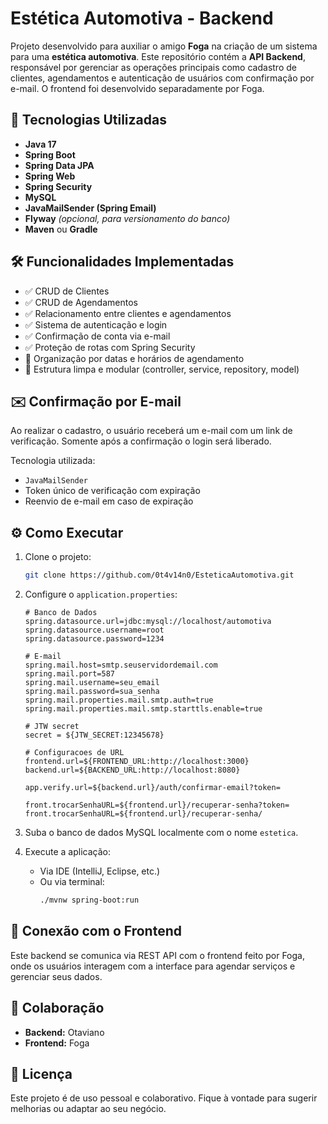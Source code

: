 # Estética Automotiva - Backend

Projeto desenvolvido para auxiliar o amigo **Foga** na criação de um sistema para uma **estética automotiva**. Este repositório contém a **API Backend**, responsável por gerenciar as operações principais como cadastro de clientes, agendamentos e autenticação de usuários com confirmação por e-mail. O frontend foi desenvolvido separadamente por Foga.

## 🔧 Tecnologias Utilizadas

- **Java 17**
- **Spring Boot**
- **Spring Data JPA**
- **Spring Web**
- **Spring Security**
- **MySQL**
- **JavaMailSender (Spring Email)**
- **Flyway** *(opcional, para versionamento do banco)*
- **Maven** ou **Gradle**

## 🛠 Funcionalidades Implementadas

- ✅ CRUD de Clientes
- ✅ CRUD de Agendamentos
- ✅ Relacionamento entre clientes e agendamentos
- ✅ Sistema de autenticação e login
- ✅ Confirmação de conta via e-mail
- ✅ Proteção de rotas com Spring Security
- 📅 Organização por datas e horários de agendamento
- 📂 Estrutura limpa e modular (controller, service, repository, model)

## ✉️ Confirmação por E-mail

Ao realizar o cadastro, o usuário receberá um e-mail com um link de verificação. Somente após a confirmação o login será liberado.

Tecnologia utilizada:
- `JavaMailSender`
- Token único de verificação com expiração
- Reenvio de e-mail em caso de expiração

## ⚙️ Como Executar

1. Clone o projeto:
   ```bash
   git clone https://github.com/0t4v14n0/EsteticaAutomotiva.git
   ```

2. Configure o `application.properties`:
   ```properties
   # Banco de Dados
   spring.datasource.url=jdbc:mysql://localhost/automotiva
   spring.datasource.username=root
   spring.datasource.password=1234

   # E-mail
   spring.mail.host=smtp.seuservidordemail.com
   spring.mail.port=587
   spring.mail.username=seu_email
   spring.mail.password=sua_senha
   spring.mail.properties.mail.smtp.auth=true
   spring.mail.properties.mail.smtp.starttls.enable=true

   # JTW secret
   secret = ${JTW_SECRET:12345678}

   # Configuracoes de URL
   frontend.url=${FRONTEND_URL:http://localhost:3000}
   backend.url=${BACKEND_URL:http://localhost:8080}

   app.verify.url=${backend.url}/auth/confirmar-email?token=

   front.trocarSenhaURL=${frontend.url}/recuperar-senha?token=
   front.trocarSenhaURL=${frontend.url}/recuperar-senha/

   ```

3. Suba o banco de dados MySQL localmente com o nome `estetica`.

4. Execute a aplicação:
   - Via IDE (IntelliJ, Eclipse, etc.)
   - Ou via terminal:
     ```bash
     ./mvnw spring-boot:run
     ```

## 🔗 Conexão com o Frontend

Este backend se comunica via REST API com o frontend feito por Foga, onde os usuários interagem com a interface para agendar serviços e gerenciar seus dados.


## 🤝 Colaboração

- **Backend:** Otaviano  
- **Frontend:** Foga

## 📜 Licença

Este projeto é de uso pessoal e colaborativo. Fique à vontade para sugerir melhorias ou adaptar ao seu negócio.